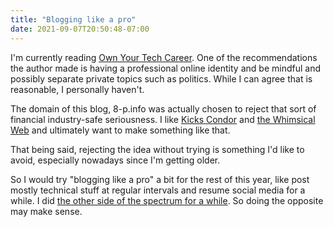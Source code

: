 ```yaml
---
title: "Blogging like a pro"
date: 2021-09-07T20:50:48-07:00
---
```

I'm currently reading [Own Your Tech Career](https://www.manning.com/books/own-your-tech-career). One of the recommendations the author made is having a professional online identity and be mindful and possibly separate private topics such as politics. While I can agree that is reasonable, I personally haven't.

The domain of this blog, 8-p.info was actually chosen to reject that sort of financial industry-safe seriousness. I like [Kicks Condor](https://www.kickscondor.com/) and [the Whimsical Web](https://whimsical.club/) and ultimately want to make something like that.

That being said, rejecting the idea without trying is something I'd like to avoid, especially nowadays since I'm getting older.

So I would try "blogging like a pro" a bit for the rest of this year, like post mostly technical stuff at regular intervals and resume social media for a while. I did [the other side of the spectrum for a while](https://blog.8-p.info/en/2021/02/12/100th/). So doing the opposite may make sense.

